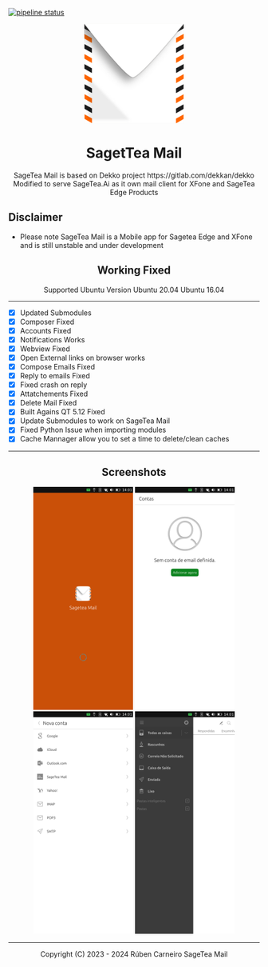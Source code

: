 [![pipeline status](https://gitlab.sagetea.ai/xfone/sagemail/sagetea-mail/badges/focal/pipeline.svg)](https://gitlab.sagetea.ai/xfone/sagemail/sagetea-mail/commits/focal)

<p align="center">
<img width="200px" src="SageteaMail/app/assets/icons/dekko/sageteamail.png" />
</p>

<div align="center">
<h1>SagetTea Mail</h1>
</div>

<div align="center">
  SageTea Mail is based on Dekko project https://gitlab.com/dekkan/dekko
  Modified to serve SageTea.Ai as it own mail client for XFone and SageTea Edge Products
</div>

## Disclaimer
- Please note SageTea Mail is a Mobile app for Sagetea Edge and XFone and is still unstable and under development

<div align="center">
<h2> Working Fixed</h2>
</div>

<div align="center">
Supported Ubuntu Version
Ubuntu 20.04
Ubuntu 16.04
</div>

----------------
- [X] Updated Submodules
- [X] Composer Fixed
- [X] Accounts Fixed
- [X] Notifications Works
- [X] Webview Fixed
- [X] Open External links on browser works
- [X] Compose Emails Fixed
- [X] Reply to emails Fixed
- [X] Fixed crash on reply
- [X] Attatchements Fixed
- [X] Delete Mail Fixed
- [X] Built Agains QT 5.12 Fixed
- [X] Update Submodules to work on SageTea Mail
- [X] Fixed Python Issue when importing modules
- [X] Cache Mannager allow you to set a time to delete/clean caches

_____________________________________

<div align="center">

## Screenshots


<p float="center">
  <img src="/docs/assets/sageteamail.png" width="200" />
  <img src="/docs/assets/sageteamail2.png" width="200" /> 
  <img src="/docs/assets/sageteamail3.png" width="200" />
  <img src="/docs/assets/sageteamail4.png" width="200" />
</p>

</div>

_________________________________________

<div align="center">
Copyright (C) 2023 - 2024 Rúben Carneiro <rubencarneiro01@gmail.com> SageTea Mail
</div>
